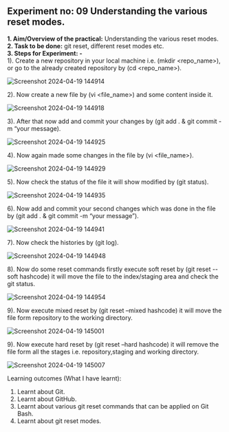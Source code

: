 ## Experiment no: 09 Understanding the various reset modes.
**1. Aim/Overview of the practical:** Understanding the various reset modes.  
**2. Task to be done:** git reset, different reset modes etc.  
**3. Steps for Experiment: -**  
1). Create a new repository in your local machine i.e. (mkdir <repo_name>), or go to the already created repository by (cd <repo_name>). 

![Screenshot 2024-04-19 144914](https://github.com/adarshkrsingh07/Pract_Sem04/assets/123314058/477a9b1f-2ce6-40f5-9a76-fd61a7f8a766)

2). Now create a new file by (vi <file_name>) and some content inside it.  

![Screenshot 2024-04-19 144918](https://github.com/adarshkrsingh07/Pract_Sem04/assets/123314058/80731e77-ef37-451e-9b78-3322bf644611)

3). After that now add and commit your changes by (git add . & git commit -m “your message).  

![Screenshot 2024-04-19 144925](https://github.com/adarshkrsingh07/Pract_Sem04/assets/123314058/9aa9fa2e-e902-4121-bbeb-a0d909662714)

4). Now again made some changes in the file by (vi <file_name>).  

![Screenshot 2024-04-19 144929](https://github.com/adarshkrsingh07/Pract_Sem04/assets/123314058/262cb823-a7f5-4a9d-a1e9-0aab54e8dbb2)

5). Now check the status of the file it will show modified by (git status).  

![Screenshot 2024-04-19 144935](https://github.com/adarshkrsingh07/Pract_Sem04/assets/123314058/d8d1c31e-ab92-4bca-b5a1-2fe7da5287f5)

6). Now add and commit your second changes which was done in the file by (git add . & git commit -m “your message”).

![Screenshot 2024-04-19 144941](https://github.com/adarshkrsingh07/Pract_Sem04/assets/123314058/6d2d6674-84a1-4e78-9d11-59d6addc303a)

7). Now check the histories by (git log).  

![Screenshot 2024-04-19 144948](https://github.com/adarshkrsingh07/Pract_Sem04/assets/123314058/3c1ca0d9-906b-436e-a9fb-097cef15d197)

8). Now do some reset commands firstly execute soft reset by (git reset --soft hashcode) it will move the file to the index/staging area and check the git status.
  
![Screenshot 2024-04-19 144954](https://github.com/adarshkrsingh07/Pract_Sem04/assets/123314058/f6d4a4d3-e7be-438a-9f94-8aba597d2616)

9). Now execute mixed reset by (git reset –mixed hashcode) it will move the file form repository to the working directory. 

![Screenshot 2024-04-19 145001](https://github.com/adarshkrsingh07/Pract_Sem04/assets/123314058/6de6f6d4-f73b-40d0-85a8-12d7a3e88c09)

9). Now execute hard reset by (git reset –hard hashcode) it will remove the file form all the stages i.e. repository,staging and working directory.

![Screenshot 2024-04-19 145007](https://github.com/adarshkrsingh07/Pract_Sem04/assets/123314058/1c6b1da9-4d7d-4240-a1d1-c15833ff8708)

Learning outcomes (What I have learnt):
1. Learnt about Git.
2. Learnt about GitHub.
3. Learnt about various git reset commands that can be applied on Git Bash.
4. Learnt about git reset modes.

